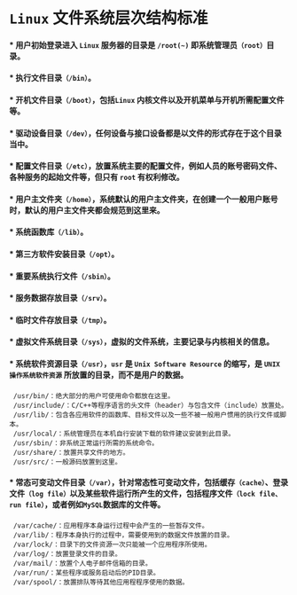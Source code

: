
# `Linux` 文件系统层次结构标准
#### * 用户初始登录进入 `Linux` 服务器的目录是 `/root(~)` 即系统管理员`（root）`目录。
#### * 执行文件目录`（/bin）`。
#### * 开机文件目录`（/boot）`，包括`Linux` 内核文件以及开机菜单与开机所需配置文件等。
#### * 驱动设备目录`（/dev）`，任何设备与接口设备都是以文件的形式存在于这个目录当中。
#### * 配置文件目录`（/etc）`，放置系统主要的配置文件，例如人员的账号密码文件、各种服务的起始文件等，但只有 `root` 有权利修改。
#### * 用户主文件夹`（/home）`，系统默认的用户主文件夹，在创建一个一般用户账号时，默认的用户主文件夹都会规范到这里来。
#### * 系统函数库`（/lib）`。
#### * 第三方软件安装目录`（/opt）`。
#### * 重要系统执行文件`（/sbin）`。
#### * 服务数据存放目录`（/srv）`。
#### * 临时文件存放目录`（/tmp）`。
#### * 虚拟文件系统目录`（/sys）`，虚拟的文件系统，主要记录与内核相关的信息。
#### * 系统软件资源目录`（/usr）`，`usr` 是 `Unix Software Resource` 的缩写，是 `UNIX 操作系统软件资源` 所放置的目录，而不是用户的数据。
     /usr/bin/：绝大部分的用户可使用命令都放在这里。
     /usr/include/：C/C++等程序语言的头文件（header）与包含文件（include）放置处。
     /usr/lib/：包含各应用软件的函数库、目标文件以及一些不被一般用户惯用的执行文件或脚本。
     /usr/local/：系统管理员在本机自行安装下载的软件建议安装到此目录。
     /usr/sbin/：非系统正常运行所需的系统命令。
     /usr/share/：放置共享文件的地方。
     /usr/src/：一般源码放置到这里。
#### * 常态可变动文件目录`（/var）`，针对常态性可变动文件，包括缓存`（cache）`、登录文件`（log file）`以及某些软件运行所产生的文件，包括程序文件`（lock file、run file）`，或者例如`MySQL`数据库的文件等。

     /var/cache/：应用程序本身运行过程中会产生的一些暂存文件。
     /var/lib/：程序本身执行的过程中，需要使用到的数据文件放置的目录。
     /var/lock/：目录下的文件资源一次只能被一个应用程序所使用。
     /var/log/：放置登录文件的目录。
     /var/mail/：放置个人电子邮件信箱的目录。
     /var/run/：某些程序或服务启动后的PID目录。
     /var/spool/：放置排队等待其他应用程程序使用的数据。

